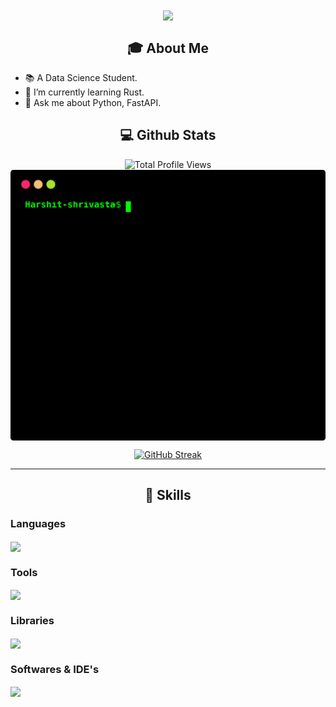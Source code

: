 <div align="center">
  <a href="https://github.com/Harshit-shrivastav">
    <img align="center" src="https://github-widgetbox.vercel.app/api/profile?username=harshit-shrivastav&data=followers,repositories,stars,commits&theme=default" />
  </a>
</div>

<h2 align="center">🎓 About Me</h2>
<ul>
  <li>📚 A Data Science Student.</li>
  <li>🌱 I’m currently learning Rust.</li>
  <li>💬 Ask me about Python, FastAPI.</li>
</ul>


<h2 align="center">💻 Github Stats</h2>
<div align="center">
      <img src="https://img.shields.io/badge/dynamic/json?label=Total%20Profile%20Views&query=$.value&url=https://counter.itsharshit.workers.dev/" alt="Total Profile Views"/>
  
  <a href="https://github.com/Harshit-shrivastav">
    <img align="center" src="https://raw.githubusercontent.com/Harshit-shrivastav/silver-system/master/github_stats.svg" />
  </a>

[![GitHub Streak](https://streak-stats.demolab.com?user=Harshit-shrivastav&theme=hacker&border_radius=10&date_format=j%20M%5B%20Y%5D)](https://git.io/streak-stats)
  
</div>

---

<h2 align="center">💼 Skills</h2>

### Languages
<a href="https://github.com/Harshit-shrivastav">
  <img align="center" src="https://github-widgetbox.vercel.app/api/skills?languages=python,r,sql,html,css,go,bash,json,markdown&theme=default&includeNames=true" />
</a>

### Tools
<a href="https://github.com/Harshit-shrivastav">
  <img align="center" src="https://github-widgetbox.vercel.app/api/skills?tools=git,docker,jupyter,powershell,markdown,firebase,mongodb,wordpress,vercel,redis,heroku,apache,aws&theme=default&includeNames=true" />
</a>

### Libraries
<a href="https://github.com/Harshit-shrivastav">
  <img align="center" src="https://github-widgetbox.vercel.app/api/skills?libraries=tensorflow&theme=default&includeNames=true" />
</a>

### Softwares & IDE's
<a href="https://github.com/Harshit-shrivastav">
  <img align="center" src="https://github-widgetbox.vercel.app/api/skills?software=linux,windows,vscode&theme=default&includeNames=true" />
</a>

</div>
